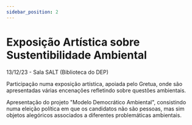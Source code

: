 ```yaml
---
sidebar_position: 2
---
```


# Exposição Artística sobre Sustentibilidade Ambiental

13/12/23 - Sala SALT (Biblioteca do DEP)


Participação numa exposição artística, apoiada pelo Gretua, onde são apresentadas várias encenações refletindo sobre questões ambientais.

Apresentação do projeto "Modelo Democrático Ambiental", consistindo numa eleição política em que os candidatos não são pessoas, mas sim objetos alegóricos associados a diferentes problemáticas ambientais.

